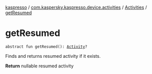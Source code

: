 [kaspresso](../../index.md) / [com.kaspersky.kaspresso.device.activities](../index.md) / [Activities](index.md) / [getResumed](./get-resumed.md)

# getResumed

`abstract fun getResumed(): `[`Activity`](https://developer.android.com/reference/android/app/Activity.html)`?`

Finds and returns resumed activity if it exists.

**Return**
nullable resumed activity

